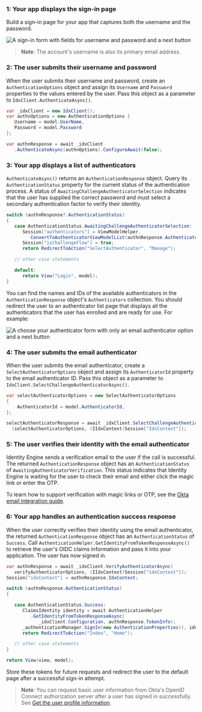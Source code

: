 ### 1: Your app displays the sign-in page

Build a sign-in page for your app that captures both the username and the password.

<div class="half wireframe-border">

![A sign-in form with fields for username and password and a next button](/img/wireframes/sign-in-form-username-password.png)

<!--

Source image: https://www.figma.com/file/YH5Zhzp66kGCglrXQUag2E/%F0%9F%93%8A-Updated-Diagrams-for-Dev-Docs?node-id=3398%3A36678&t=wzNwSZkdctajVush-1 sign-in-form-username-password
 -->

</div>

> **Note**: The account's username is also its primary email address.

### 2: The user submits their username and password

When the user submits their username and password, create an `AuthenticationOptions` object and assign its `Username` and `Password` properties to the values entered by the user. Pass this object as a parameter to `IdxClient.AuthenticateAsync()`.

```csharp
var _idxClient = new IdxClient();
var authnOptions = new AuthenticationOptions {
   Username = model.UserName,
   Password = model.Password
};

var authnResponse = await _idxClient
   .AuthenticateAsync(authnOptions).ConfigureAwait(false);

```

### 3: Your app displays a list of authenticators

`AuthenticateAsync()` returns an `AuthenticationResponse` object. Query its `AuthenticationStatus` property for the current status of the authentication process. A status of `AwaitingChallengeAuthenticatorSelection` indicates that the user has supplied the correct password and must select a secondary authentication factor to verify their identity.

```csharp
switch (authnResponse?.AuthenticationStatus)
{
   case AuthenticationStatus.AwaitingChallengeAuthenticatorSelection:
      Session["authenticators"] = ViewModelHelper.
         ConvertToAuthenticatorViewModelList(authnResponse.Authenticators);
      Session["isChallengeFlow"] = true;
      return RedirectToAction("SelectAuthenticator", "Manage");

   // other case statements

   default:
      return View("Login", model);
}
```

You can find the names and IDs of the available authenticators in the `AuthenticationResponse` object's `Authenticators` collection. You should redirect the user to an authenticator list page that displays all the authenticators that the user has enrolled and are ready for use. For example:

<div class="half wireframe-border">

![A choose your authenticator form with only an email authenticator option and a next button](/img/wireframes/choose-authenticator-form-email-only.png)

<!--

Source image: https://www.figma.com/file/YH5Zhzp66kGCglrXQUag2E/%F0%9F%93%8A-Updated-Diagrams-for-Dev-Docs?node-id=3398%3A36772&t=wzNwSZkdctajVush-1 choose-authenticator-form-email-only
 -->

</div>

### 4: The user submits the email authenticator

When the user submits the email authenticator, create a `SelectAuthenticatorOptions` object and assign its `AuthenticatorId` property to the email authenticator ID. Pass this object as a parameter to `IdxClient.SelectChallengeAuthenticatorAsync()`.

```csharp
var selectAuthenticatorOptions = new SelectAuthenticatorOptions
{
    AuthenticatorId = model.AuthenticatorId,
};

selectAuthenticatorResponse = await _idxClient.SelectChallengeAuthenticatorAsync
  (selectAuthenticatorOptions, (IIdxContext)Session["IdxContext"]);
```

### 5: The user verifies their identity with the email authenticator

Identity Engine sends a verification email to the user if the call is successful. The returned `AuthenticationResponse` object has an `AuthenticationStatus` of `AwaitingAuthenticatorVerification`. This status indicates that Identity Engine is waiting for the user to check their email and either click the magic link or enter the OTP.

To learn how to support verification with magic links or OTP, see the [Okta email integration guide](/docs/guides/authenticators-okta-email/aspnet/main/#_5-submit-the-email-authenticator).

### 6: Your app handles an authentication success response

When the user correctly verifies their identity using the email authenticator, the returned `AuthenticationResponse` object has an `AuthenticationStatus` of `Success`. Call `AuthenticationHelper.GetIdentityFromTokenResponseAsync()` to retrieve the user's OIDC claims information and pass it into your application. The user has now signed in.

```csharp
var authnResponse = await _idxClient.VerifyAuthenticatorAsync(
   verifyAuthenticatorOptions, (IIdxContext)Session["idxContext"]);
Session["idxContext"] = authnResponse.IdxContext;

switch (authnResponse.AuthenticationStatus)
{

   case AuthenticationStatus.Success:
      ClaimsIdentity identity = await AuthenticationHelper
         .GetIdentityFromTokenResponseAsync(
            _idxClient.Configuration, authnResponse.TokenInfo);
      _authenticationManager.SignIn(new AuthenticationProperties(), identity);
      return RedirectToAction("Index", "Home");

   // other case statements
}

return View(view, model);
```

Store these tokens for future requests and redirect the user to the default page after a successful sign-in attempt.

> **Note**: You can request basic user information from Okta's OpenID Connect authorization server after a user has signed in successfully. See [Get the user profile information](/docs/guides/oie-embedded-sdk-use-case-basic-sign-in/aspnet/main/#get-the-user-profile-information).
